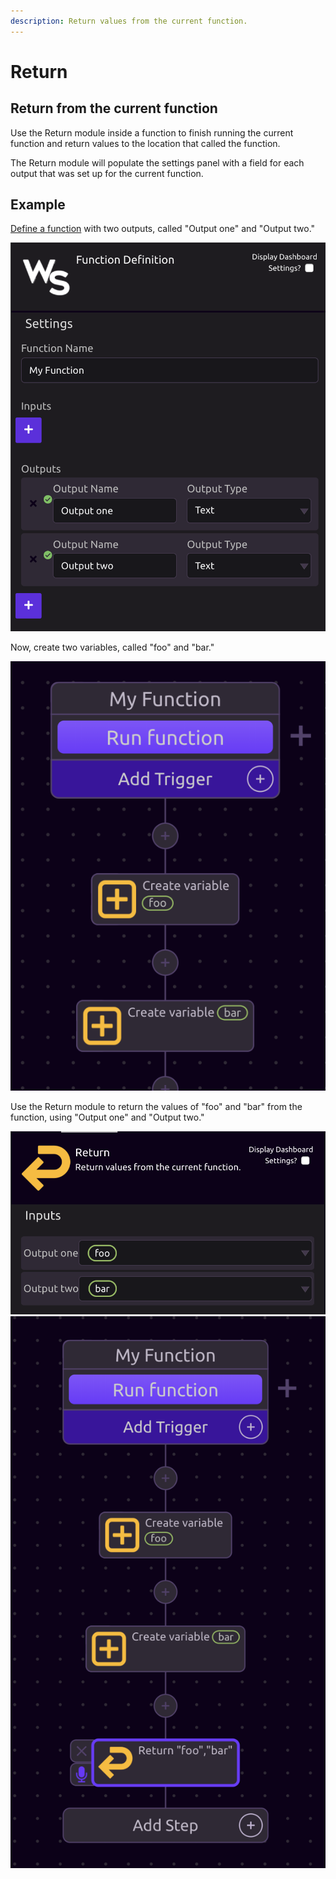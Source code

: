 ```yaml
---
description: Return values from the current function.
---
```


# Return

## **Return from the current function**

Use the Return module inside a function to finish running the current function and return values to the location that called the function.

The Return module will populate the settings panel with a field for each output that was set up for the current function.

## Example

[Define a function](function-definition.md) with two outputs, called "Output one" and "Output two."

![](../../../.gitbook/assets/screen-shot-2019-07-16-at-10.59.46-am.png)

Now, create two variables, called "foo" and "bar."

![](../../../.gitbook/assets/screen-shot-2019-07-16-at-11.03.52-am.png)

Use the Return module to return the values of "foo" and "bar" from the function, using "Output one" and "Output two."

![](../../../.gitbook/assets/screen-shot-2019-07-16-at-11.00.29-am.png) ![](../../../.gitbook/assets/screen-shot-2019-07-16-at-11.00.48-am.png) 

